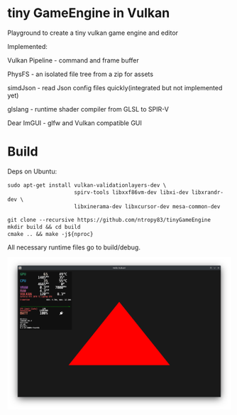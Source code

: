 # tiny GameEngine in Vulkan
Playground to create a tiny vulkan game engine and editor

Implemented:

Vulkan Pipeline - command and frame buffer

PhysFS          - an isolated file tree from a zip for assets

simdJson        - read Json config files quickly(integrated but not implemented yet)

glslang         - runtime shader compiler from GLSL to SPIR-V

Dear ImGUI      - glfw and Vulkan compatible GUI

# Build
Deps on Ubuntu:
```
sudo apt-get install vulkan-validationlayers-dev \
                     spirv-tools libxxf86vm-dev libxi-dev libxrandr-dev \
                     libxinerama-dev libxcursor-dev mesa-common-dev
```

```
git clone --recursive https://github.com/ntropy83/tinyGameEngine
mkdir build && cd build
cmake .. && make -j${nproc}
```
All necessary runtime files go to build/debug.

![Vulkan Triangle](https://github.com/ntropy83/tinyGameEngine/blob/main/screenshot_triangle.png?raw=true)